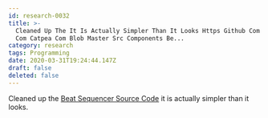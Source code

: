 ```yaml
---
id: research-0032
title: >-
  Cleaned Up The It Is Actually Simpler Than It Looks Https Github Com Fantasyui
  Com Catpea Com Blob Master Src Components Be...
category: research
tags: Programming
date: 2020-03-31T19:24:44.147Z
draft: false
deleted: false
---
```


Cleaned up the [Beat Sequencer Source Code](https://github.com/fantasyui-com/catpea-com/blob/master/src/components/BeatSequencer.svelte) it is actually simpler than it looks.
